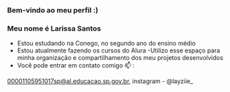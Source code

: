 ### Bem-vindo ao meu perfil :)

### Meu nome é Larissa Santos

- Estou estudando na Conego, no segundo ano do ensino médio
- Estou atualmente fazendo os cursos do Alura
 -Utilizo esse espaço para minha organização e compartilhamento dos meu projetos desenvolvidos
- Você pode entrar em contato comigo 📫 :

00001105951017sp@al.educacao.sp.gov.br, 
 instagram - @layziie_
